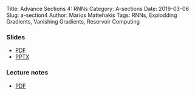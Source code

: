 Title: Advance Sections 4: RNNs
Category: A-sections
Date: 2019-03-06
Slug: a-section4
Author: Marios Mattehakis
Tags: RNNs, Explodding Gradients, Vanishing Gradients, Reservoir Computing


### Slides
- [PDF]({attach}presentation/cs109b_asec4_slides_rnns.pdf)
- [PPTX]({attach}presentation/cs109b_asec4_slides_rnns.pptx)

### Lecture notes
- [PDF]({attach}notes/a-sec4-RNNs_notes_209b2019.pdf)

